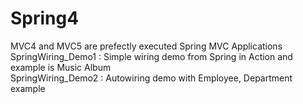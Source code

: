 # Spring4
MVC4 and MVC5 are prefectly executed Spring MVC Applications<br/>
SpringWiring_Demo1 : Simple wiring demo from Spring in Action and example is Music Album <br/>
SpringWiring_Demo2 : Autowiring demo with Employee, Department example<br/>
